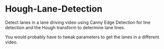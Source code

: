 # Hough-Lane-Detection
Detect lanes in a lane driving video using Canny Edge Detection for line detection and the Hough transform to determine lane lines.

You would probably have to tweak parameters to get the lanes in a different video.
